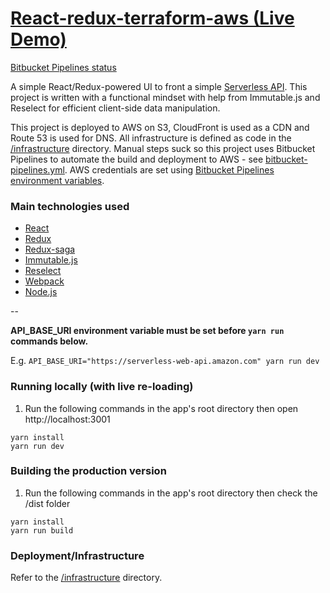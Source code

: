 # [React-redux-terraform-aws (Live Demo)](https://serverless-web-api.603.nu)

[Bitbucket Pipelines status](https://bitbucket.org/jch254/react-redux-terraform-aws/addon/pipelines/home)

A simple React/Redux-powered UI to front a simple [Serverless API](https://github.com/jch254/serverless-es6-dynamodb-webapi). This project is written with a functional mindset with help from Immutable.js and Reselect for efficient client-side data manipulation.

This project is deployed to AWS on S3, CloudFront is used as a CDN and Route 53 is used for DNS. All infrastructure is defined as code in the [/infrastructure](../master/infrastructure) directory. Manual steps suck so this project uses Bitbucket Pipelines to automate the build and deployment to AWS - see [bitbucket-pipelines.yml](../master/bitbucket-pipelines.yml). AWS credentials are set using [Bitbucket Pipelines environment variables](https://confluence.atlassian.com/bitbucket/environment-variables-in-bitbucket-pipelines-794502608.html).

### Main technologies used

* [React](https://facebook.github.io/react/)
* [Redux](https://github.com/reactjs/redux/)
* [Redux-saga](https://github.com/yelouafi/redux-saga/)
* [Immutable.js](https://github.com/facebook/immutable-js/)
* [Reselect](https://github.com/jxnblk/rebass)
* [Webpack](https://github.com/webpack/webpack)
* [Node.js](https://github.com/nodejs/node)

--

**API_BASE_URI environment variable must be set before `yarn run` commands below.**

E.g. `API_BASE_URI="https://serverless-web-api.amazon.com" yarn run dev`

### Running locally (with live re-loading)

1. Run the following commands in the app's root directory then open http://localhost:3001

```
yarn install
yarn run dev
```

### Building the production version
1. Run the following commands in the app's root directory then check the /dist folder

```
yarn install
yarn run build
```

### Deployment/Infrastructure

Refer to the [/infrastructure](../master/infrastructure) directory.
